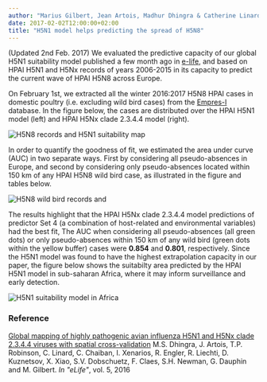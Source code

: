 ```yaml
---
author: "Marius Gilbert, Jean Artois, Madhur Dhingra & Catherine Linard"
date: 2017-02-02T12:00:00+02:00
title: "H5N1 model helps predicting the spread of H5N8"
---
```

(Updated 2nd Feb. 2017)
We evaluated the predictive capacity of our global H5N1 suitability model published a few month ago in [e-life](https://elifesciences.org/content/5/e19571), and based on HPAI H5N1 and H5Nx records of years 2006-2015 in its capacity to predict the current wave of HPAI H5N8 across Europe. 

On February 1st, we extracted all the winter 2016:2017 H5N8 HPAI cases in domestic poultry (i.e. excluding wild bird cases) from the [Empres-I](http://empres-i.fao.org) database. In the figure below, the cases are distributed over the HPAI H5N1 model (left) and HPAI H5Nx clade 2.3.4.4 model (right). 

![H5N8 records and H5N1 suitability map](/images/h5n1mapeurope.png)

In order to quantify the goodness of fit, we estimated the area under curve (AUC) in two separate ways. First by considering all pseudo-absences in Europe, and second by considering only pseudo-absences located within 150 km of any HPAI H5N8 wild bird case, as illustrated in the figure and tables below.


![H5N8 wild bird records and ](/images/h5n8pa.png)

The results highlight that the HPAI H5Nx clade 2.3.4.4  model predictions of predictor Set 4 (a combination of host-related and environmental variables) had the best fit, The AUC when considering all pseudo-absences (all green dots) or only pseudo-absences within 150 km of any wild bird (green dots within the yellow buffer) cases were **0.854** and **0.801**, respectively. Since the H5N1 model was found to have the highest extrapolation capacity in our paper, the figure below shows the suitabilty area predicted by the HPAI H5N1 model in sub-saharan Africa, where it may inform surveillance and early detection. 

![H5N1 suitability model in Africa](/images/h5n1africa.png)

### Reference
[Global mapping of highly pathogenic avian influenza H5N1 and H5Nx clade 2.3.4.4 viruses with spatial cross-validation](https://elifesciences.org/content/5/e19571)
M.S. Dhingra, J. Artois, T.P. Robinson, C. Linard, C. Chaiban, I. Xenarios, R. Engler, R. Liechti, D. Kuznetsov, X. Xiao, S.V. Dobschuetz, F. Claes, S.H. Newman, G. Dauphin and M. Gilbert.
*In "eLife"*, vol. 5, 2016

